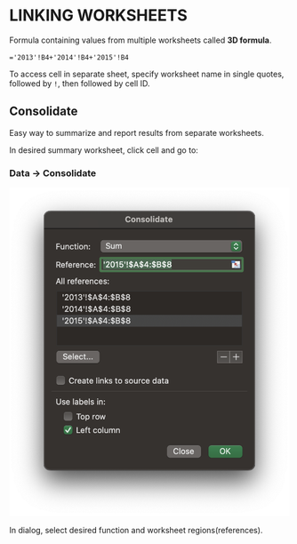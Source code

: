 # LINKING WORKSHEETS

Formula containing values from multiple worksheets called **3D formula**.

```excel
='2013'!B4+'2014'!B4+'2015'!B4
```

To access cell in separate sheet, specify worksheet name in single quotes, followed by `!`, then followed by cell ID.

## Consolidate

Easy way to summarize and report results from separate worksheets.

In desired summary worksheet, click cell and go to:

### Data &rarr; Consolidate

![Data Consolidate](/assets/data-consolidate.png)

In dialog, select desired function and worksheet regions(references).
